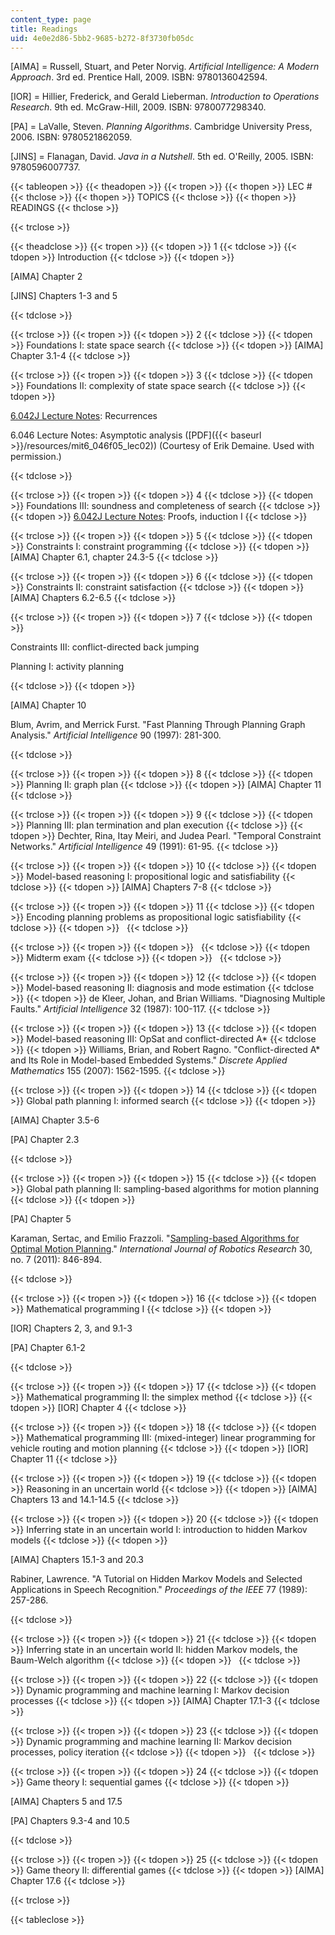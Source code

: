 ```yaml
---
content_type: page
title: Readings
uid: 4e0e2d86-5bb2-9685-b272-8f3730fb05dc
---
```


\[AIMA\] = Russell, Stuart, and Peter Norvig. _Artificial Intelligence: A Modern Approach_. 3rd ed. Prentice Hall, 2009. ISBN: 9780136042594.

\[IOR\] = Hillier, Frederick, and Gerald Lieberman. _Introduction to Operations Research_. 9th ed. McGraw-Hill, 2009. ISBN: 9780077298340.

\[PA\] = LaValle, Steven. _Planning Algorithms_. Cambridge University Press, 2006. ISBN: 9780521862059.

\[JINS\] = Flanagan, David. _Java in a Nutshell_. 5th ed. O'Reilly, 2005. ISBN: 9780596007737.

{{< tableopen >}}
{{< theadopen >}}
{{< tropen >}}
{{< thopen >}}
LEC #
{{< thclose >}}
{{< thopen >}}
TOPICS
{{< thclose >}}
{{< thopen >}}
READINGS
{{< thclose >}}

{{< trclose >}}

{{< theadclose >}}
{{< tropen >}}
{{< tdopen >}}
1
{{< tdclose >}}
{{< tdopen >}}
Introduction
{{< tdclose >}}
{{< tdopen >}}


\[AIMA\] Chapter 2

\[JINS\] Chapters 1-3 and 5


{{< tdclose >}}

{{< trclose >}}
{{< tropen >}}
{{< tdopen >}}
2
{{< tdclose >}}
{{< tdopen >}}
Foundations I: state space search
{{< tdclose >}}
{{< tdopen >}}
\[AIMA\] Chapter 3.1-4
{{< tdclose >}}

{{< trclose >}}
{{< tropen >}}
{{< tdopen >}}
3
{{< tdclose >}}
{{< tdopen >}}
Foundations II: complexity of state space search
{{< tdclose >}}
{{< tdopen >}}


[6.042J Lecture Notes](/courses/6-042j-mathematics-for-computer-science-spring-2015/pages/lecture-slides): Recurrences

6.046 Lecture Notes: Asymptotic analysis ([PDF]({{< baseurl >}}/resources/mit6_046f05_lec02)) (Courtesy of Erik Demaine. Used with permission.)


{{< tdclose >}}

{{< trclose >}}
{{< tropen >}}
{{< tdopen >}}
4
{{< tdclose >}}
{{< tdopen >}}
Foundations III: soundness and completeness of search
{{< tdclose >}}
{{< tdopen >}}
[6.042J Lecture Notes](/courses/6-042j-mathematics-for-computer-science-spring-2015/pages/lecture-slides): Proofs, induction I
{{< tdclose >}}

{{< trclose >}}
{{< tropen >}}
{{< tdopen >}}
5
{{< tdclose >}}
{{< tdopen >}}
Constraints I: constraint programming
{{< tdclose >}}
{{< tdopen >}}
\[AIMA\] Chapter 6.1, chapter 24.3-5
{{< tdclose >}}

{{< trclose >}}
{{< tropen >}}
{{< tdopen >}}
6
{{< tdclose >}}
{{< tdopen >}}
Constraints II: constraint satisfaction
{{< tdclose >}}
{{< tdopen >}}
\[AIMA\] Chapters 6.2-6.5
{{< tdclose >}}

{{< trclose >}}
{{< tropen >}}
{{< tdopen >}}
7
{{< tdclose >}}
{{< tdopen >}}


Constraints III: conflict-directed back jumping

Planning I: activity planning


{{< tdclose >}}
{{< tdopen >}}


\[AIMA\] Chapter 10

Blum, Avrim, and Merrick Furst. "Fast Planning Through Planning Graph Analysis." _Artificial Intelligence_ 90 (1997): 281-300.


{{< tdclose >}}

{{< trclose >}}
{{< tropen >}}
{{< tdopen >}}
8
{{< tdclose >}}
{{< tdopen >}}
Planning II: graph plan
{{< tdclose >}}
{{< tdopen >}}
\[AIMA\] Chapter 11
{{< tdclose >}}

{{< trclose >}}
{{< tropen >}}
{{< tdopen >}}
9
{{< tdclose >}}
{{< tdopen >}}
Planning III: plan termination and plan execution
{{< tdclose >}}
{{< tdopen >}}
Dechter, Rina, Itay Meiri, and Judea Pearl. "Temporal Constraint Networks." _Artificial Intelligence_ 49 (1991): 61-95.
{{< tdclose >}}

{{< trclose >}}
{{< tropen >}}
{{< tdopen >}}
10
{{< tdclose >}}
{{< tdopen >}}
Model-based reasoning I: propositional logic and satisfiability
{{< tdclose >}}
{{< tdopen >}}
\[AIMA\] Chapters 7-8
{{< tdclose >}}

{{< trclose >}}
{{< tropen >}}
{{< tdopen >}}
11
{{< tdclose >}}
{{< tdopen >}}
Encoding planning problems as propositional logic satisfiability
{{< tdclose >}}
{{< tdopen >}}
 
{{< tdclose >}}

{{< trclose >}}
{{< tropen >}}
{{< tdopen >}}
 
{{< tdclose >}}
{{< tdopen >}}
Midterm exam
{{< tdclose >}}
{{< tdopen >}}
 
{{< tdclose >}}

{{< trclose >}}
{{< tropen >}}
{{< tdopen >}}
12
{{< tdclose >}}
{{< tdopen >}}
Model-based reasoning II: diagnosis and mode estimation
{{< tdclose >}}
{{< tdopen >}}
de Kleer, Johan, and Brian Williams. "Diagnosing Multiple Faults." _Artificial Intelligence_ 32 (1987): 100-117.
{{< tdclose >}}

{{< trclose >}}
{{< tropen >}}
{{< tdopen >}}
13
{{< tdclose >}}
{{< tdopen >}}
Model-based reasoning III: OpSat and conflict-directed A\*
{{< tdclose >}}
{{< tdopen >}}
Williams, Brian, and Robert Ragno. "Conflict-directed A\* and Its Role in Model-based Embedded Systems." _Discrete Applied Mathematics_ 155 (2007): 1562-1595.
{{< tdclose >}}

{{< trclose >}}
{{< tropen >}}
{{< tdopen >}}
14
{{< tdclose >}}
{{< tdopen >}}
Global path planning I: informed search
{{< tdclose >}}
{{< tdopen >}}


\[AIMA\] Chapter 3.5-6

\[PA\] Chapter 2.3


{{< tdclose >}}

{{< trclose >}}
{{< tropen >}}
{{< tdopen >}}
15
{{< tdclose >}}
{{< tdopen >}}
Global path planning II: sampling-based algorithms for motion planning
{{< tdclose >}}
{{< tdopen >}}


\[PA\] Chapter 5

Karaman, Sertac, and Emilio Frazzoli. "[Sampling-based Algorithms for Optimal Motion Planning](http://arxiv.org/abs/1105.1186)." _International Journal of Robotics Research_ 30, no. 7 (2011): 846-894.


{{< tdclose >}}

{{< trclose >}}
{{< tropen >}}
{{< tdopen >}}
16
{{< tdclose >}}
{{< tdopen >}}
Mathematical programming I
{{< tdclose >}}
{{< tdopen >}}


\[IOR\] Chapters 2, 3, and 9.1-3

\[PA\] Chapter 6.1-2


{{< tdclose >}}

{{< trclose >}}
{{< tropen >}}
{{< tdopen >}}
17
{{< tdclose >}}
{{< tdopen >}}
Mathematical programming II: the simplex method
{{< tdclose >}}
{{< tdopen >}}
\[IOR\] Chapter 4
{{< tdclose >}}

{{< trclose >}}
{{< tropen >}}
{{< tdopen >}}
18
{{< tdclose >}}
{{< tdopen >}}
Mathematical programming III: (mixed-integer) linear programming for vehicle routing and motion planning
{{< tdclose >}}
{{< tdopen >}}
\[IOR\] Chapter 11
{{< tdclose >}}

{{< trclose >}}
{{< tropen >}}
{{< tdopen >}}
19
{{< tdclose >}}
{{< tdopen >}}
Reasoning in an uncertain world
{{< tdclose >}}
{{< tdopen >}}
\[AIMA\] Chapters 13 and 14.1-14.5
{{< tdclose >}}

{{< trclose >}}
{{< tropen >}}
{{< tdopen >}}
20
{{< tdclose >}}
{{< tdopen >}}
Inferring state in an uncertain world I: introduction to hidden Markov models
{{< tdclose >}}
{{< tdopen >}}


\[AIMA\] Chapters 15.1-3 and 20.3

Rabiner, Lawrence. "A Tutorial on Hidden Markov Models and Selected Applications in Speech Recognition." _Proceedings of the IEEE_ 77 (1989): 257-286.


{{< tdclose >}}

{{< trclose >}}
{{< tropen >}}
{{< tdopen >}}
21
{{< tdclose >}}
{{< tdopen >}}
Inferring state in an uncertain world II: hidden Markov models, the Baum-Welch algorithm
{{< tdclose >}}
{{< tdopen >}}
 
{{< tdclose >}}

{{< trclose >}}
{{< tropen >}}
{{< tdopen >}}
22
{{< tdclose >}}
{{< tdopen >}}
Dynamic programming and machine learning I: Markov decision processes
{{< tdclose >}}
{{< tdopen >}}
\[AIMA\] Chapter 17.1-3
{{< tdclose >}}

{{< trclose >}}
{{< tropen >}}
{{< tdopen >}}
23
{{< tdclose >}}
{{< tdopen >}}
Dynamic programming and machine learning II: Markov decision processes, policy iteration
{{< tdclose >}}
{{< tdopen >}}
 
{{< tdclose >}}

{{< trclose >}}
{{< tropen >}}
{{< tdopen >}}
24
{{< tdclose >}}
{{< tdopen >}}
Game theory I: sequential games
{{< tdclose >}}
{{< tdopen >}}


\[AIMA\] Chapters 5 and 17.5

\[PA\] Chapters 9.3-4 and 10.5


{{< tdclose >}}

{{< trclose >}}
{{< tropen >}}
{{< tdopen >}}
25
{{< tdclose >}}
{{< tdopen >}}
Game theory II: differential games
{{< tdclose >}}
{{< tdopen >}}
\[AIMA\] Chapter 17.6
{{< tdclose >}}

{{< trclose >}}

{{< tableclose >}}